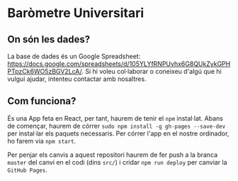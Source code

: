 # Baròmetre Universitari
## On són les dades?
La base de dades és un Google Spreadsheet: https://docs.google.com/spreadsheets/d/105YLYfRNPUvhx6G8QUkZykGPHPTpzCk6WO5zBGV2LcA/. Si hi voleu col·laborar o coneixeu d'algú que hi vulgui ajudar, intenteu contactar amb nosaltres.

## Com funciona?
És una App feta en React, per tant, haurem de tenir el `npm` instal·lat.
Abans de començar, haurem de córrer `sudo npm install -g gh-pages --save-dev` per instal·lar els paquets necessaris.
Per córrer l'app en el nostre ordinador, ho farem via `npm start`.

Per penjar els canvis a aquest repositori haurem de fer push a la branca `master` del canvi en el codi (dins `src/`) i cridar `npm run deploy` per canviar la `GitHub Pages`.
